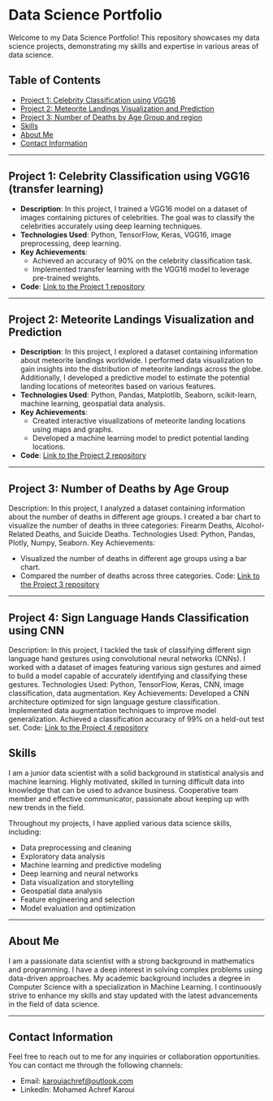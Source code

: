 # Data Science Portfolio

Welcome to my Data Science Portfolio! This repository showcases my data science projects, demonstrating my skills and expertise in various areas of data science.

## Table of Contents

- [Project 1: Celebrity Classification using VGG16](#project-1-celebrity-classification-using-vgg16)
- [Project 2: Meteorite Landings Visualization and Prediction](#project-2-meteorite-landings-visualization-and-prediction)
- [Project 3: Number of Deaths by Age Group and region](#project-2-number-of-deaths-by-age-group-and-rengion)
- [Skills](#skills)
- [About Me](#about-me)
- [Contact Information](#contact-information)

---

## Project 1: Celebrity Classification using VGG16 (transfer learning)

- **Description**: In this project, I trained a VGG16 model on a dataset of images containing pictures of celebrities. The goal was to classify the celebrities accurately using deep learning techniques.
- **Technologies Used**: Python, TensorFlow, Keras, VGG16, image preprocessing, deep learning.
- **Key Achievements**: 
  - Achieved an accuracy of 90% on the celebrity classification task.
  - Implemented transfer learning with the VGG16 model to leverage pre-trained weights.
- **Code**: [Link to the Project 1 repository](https://github.com/MohamedAchrefKaroui/DataSciencePortfolio/blob/main/celebrity_final.ipynb)

---

## Project 2: Meteorite Landings Visualization and Prediction

- **Description**: In this project, I explored a dataset containing information about meteorite landings worldwide. I performed data visualization to gain insights into the distribution of meteorite landings across the globe. Additionally, I developed a predictive model to estimate the potential landing locations of meteorites based on various features.
- **Technologies Used**: Python, Pandas, Matplotlib, Seaborn, scikit-learn, machine learning, geospatial data analysis.
- **Key Achievements**: 
  - Created interactive visualizations of meteorite landing locations using maps and graphs.
  - Developed a machine learning model to predict potential landing locations.
- **Code**: [Link to the Project 2 repository](https://github.com/MohamedAchrefKaroui/DataSciencePortfolio/blob/main/meteorite-visualization-and-prediction.ipynb)

---

## Project 3: Number of Deaths by Age Group
Description: In this project, I analyzed a dataset containing information about the number of deaths in different age groups. I created a bar chart to visualize the number of deaths in three categories: Firearm Deaths, Alcohol-Related Deaths, and Suicide Deaths.
Technologies Used: Python, Pandas, Plotly, Numpy, Seaborn.
Key Achievements:
- Visualized the number of deaths in different age groups using a bar chart.
- Compared the number of deaths across three categories.
Code: [Link to the Project 3 repository](https://github.com/MohamedAchrefKaroui/DataSciencePortfolio/blob/main/suicide.ipynb)

---

## Project 4: Sign Language Hands Classification using CNN
Description: In this project, I tackled the task of classifying different sign language hand gestures using convolutional neural networks (CNNs). I worked with a dataset of images featuring various sign gestures and aimed to build a model capable of accurately identifying and classifying these gestures.
Technologies Used: Python, TensorFlow, Keras, CNN, image classification, data augmentation.
Key Achievements:
Developed a CNN architecture optimized for sign language gesture classification.
Implemented data augmentation techniques to improve model generalization.
Achieved a classification accuracy of 99% on a held-out test set.
Code: [Link to the Project 4 repository](https://github.com/MohamedAchrefKaroui/DataSciencePortfolio/blob/main/sign_luanguage.ipynb)

## Skills

I am a junior data scientist with a solid background in statistical analysis and machine learning. Highly motivated, skilled in turning difficult data into knowledge that can be used to advance business. Cooperative team member and effective communicator, passionate about keeping up with new trends in the field.

Throughout my projects, I have applied various data science skills, including:

- Data preprocessing and cleaning
- Exploratory data analysis
- Machine learning and predictive modeling
- Deep learning and neural networks
- Data visualization and storytelling
- Geospatial data analysis
- Feature engineering and selection
- Model evaluation and optimization

---

## About Me

I am a passionate data scientist with a strong background in mathematics and programming. I have a deep interest in solving complex problems using data-driven approaches. My academic background includes a degree in Computer Science with a specialization in Machine Learning. I continuously strive to enhance my skills and stay updated with the latest advancements in the field of data science.

---

## Contact Information

Feel free to reach out to me for any inquiries or collaboration opportunities. You can contact me through the following channels:

- Email: karouiachref@outlook.com
- LinkedIn: Mohamed Achref Karoui

